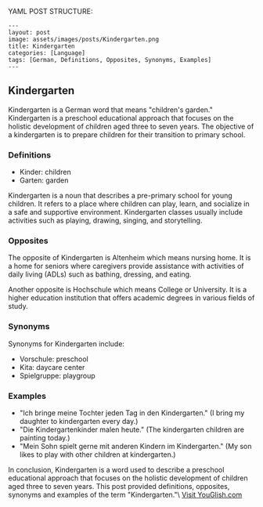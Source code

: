 YAML POST STRUCTURE:

```
---
layout: post
image: assets/images/posts/Kindergarten.png
title: Kindergarten
categories: [Language]
tags: [German, Definitions, Opposites, Synonyms, Examples]
--- 
```

<!-- Introduction -->

## Kindergarten

Kindergarten is a German word that means "children's garden." Kindergarten is a preschool educational approach that focuses on the holistic development of children aged three to seven years. The objective of a kindergarten is to prepare children for their transition to primary school.

<!-- Definitions -->

### Definitions

- Kinder: children
- Garten: garden

Kindergarten is a noun that describes a pre-primary school for young children. It refers to a place where children can play, learn, and socialize in a safe and supportive environment. Kindergarten classes usually include activities such as playing, drawing, singing, and storytelling.

<!-- Opposites -->

### Opposites

The opposite of Kindergarten is Altenheim which means nursing home. It is a home for seniors where caregivers provide assistance with activities of daily living (ADLs) such as bathing, dressing, and eating.

Another opposite is Hochschule which means College or University. It is a higher education institution that offers academic degrees in various fields of study.

<!-- Synonyms -->

### Synonyms

Synonyms for Kindergarten include:

- Vorschule: preschool
- Kita: daycare center
- Spielgruppe: playgroup

<!-- Examples -->

### Examples

- "Ich bringe meine Tochter jeden Tag in den Kindergarten." (I bring my daughter to kindergarten every day.)
- "Die Kindergartenkinder malen heute." (The kindergarten children are painting today.)
- "Mein Sohn spielt gerne mit anderen Kindern im Kindergarten." (My son likes to play with other children at kindergarten.)

<!-- Conclusion -->

In conclusion, Kindergarten is a word used to describe a preschool educational approach that focuses on the holistic development of children aged three to seven years. This post provided definitions, opposites, synonyms and examples of the term "Kindergarten."\ <a id="yg-widget-0" class="youglish-widget" data-query="Kindergarten" data-lang="german" data-components="8412" data-auto-start="0" data-bkg-color="theme_light" data-title="How%20to%20pronounce%20Kindergarten%20in%20German"  rel="nofollow" href="https://youglish.com">Visit YouGlish.com</a><script async src="https://youglish.com/public/emb/widget.js" charset="utf-8"></script>
